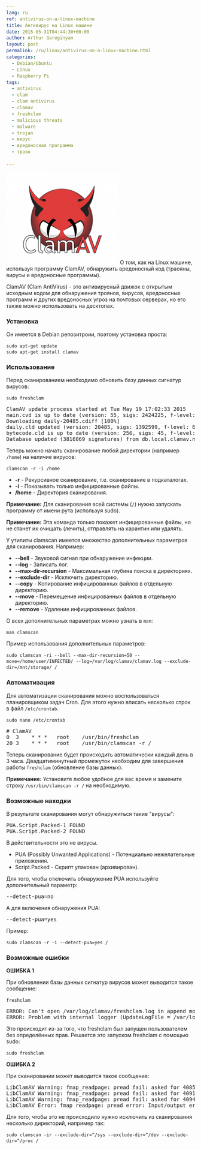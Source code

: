 ```yaml
---
lang: ru
ref: antivirus-on-a-linux-machine
title: Антивирус на Linux машине
date: 2015-05-31T04:44:30+00:00
author: Arthur Gareginyan
layout: post
permalink: /ru/linux/antivirus-on-a-linux-machine.html
categories:
  - Debian/Ubuntu
  - Linux
  - Raspberry Pi
tags:
  - antivirus
  - clam
  - clam antivirus
  - clamav
  - freshclam
  - malicious threats
  - malware
  - trojan
  - вирус
  - вредоносная программа
  - троян

---
```


![thumb](/images/clamav-trademark-300x244.png)
О том, как на Linux машине, используя программу ClamAV, обнаружить вредоносный код (трaояны, вирусы и вредоносные программы).
 

ClamAV (Clam AntiVirus) - это антивирусный движок c открытым исходным кодом для обнаружения троянов, вирусов, вредоносных программ и других вредоносных угроз на почтовых серверах, но его также можно использовать на десктопах.


### Установка

Он имеется в Debian репозитроии, поэтому установка проста:

```
sudo apt-get update
sudo apt-get install clamav
```


### Использование

Перед сканированием необходимо обновить базу данных сигнатур вирусов:

```
sudo freshclam
```

<pre>
ClamAV update process started at Tue May 19 17:02:33 2015
main.cvd is up to date (version: 55, sigs: 2424225, f-level: 60, builder: neo)
Downloading daily-20485.cdiff [100%]
daily.cld updated (version: 20485, sigs: 1392599, f-level: 63, builder: neo)
bytecode.cld is up to date (version: 256, sigs: 45, f-level: 63, builder: dgoddard)
Database updated (3816869 signatures) from db.local.clamav.net (IP: 198.148.78.4)
</pre>

Теперь можно начать сканирование любой директории (например `/home`) на наличие вирусов:

```
clamscan -r -i /home
```

* **-r** - Рекурсивное сканирование, т.е. сканирование в подкаталогах.
* **-i** - Показывать только инфицированные файлы.
* **/home** - Директория сканирования.

**Примечание:** Для сканирования всей системы (` / `) нужно запускать программу от имени рута (используя sudo).

**Примечание:** Эта команда только покажет инфицированные файлы, но не станет их очищать (лечить), отправлять на карантин или удалять.

У утилиты clamscan имеется множество дополнительных параметров для сканирования. Например:

* **--bell** - Звуковой сигнал при обнаружение инфекции.
* **--log** - Записать лог.
* **--max-dir-recursion** - Максимальная глубина поиска в директориях.
* **--exclude-dir** - Исключить директорию.
* **--copy** - Копирование инфицированных файлов в отдельную директорию.
* **--move** - Перемещение инфицированных файлов в отдельную директорию.
* **--remove** - Удаление инфицированных файлов.

О всех дополнительных параметрах можно узнать в `man`:

```
man clamscan
```

Пример использования дополнительных параметров:

```
sudo clamscan -ri --bell --max-dir-recursion=50 --move=/home/user/INFECTED/ --log=/var/log/clamav/clamav.log --exclude-dir=/mnt/storage/ /
```


### Автоматизация

Для автоматизации сканирования можно воспользоваться планировщиком задач Cron. Для этого нужно вписать несколько строк в файл `/etc/crontab`.

```
sudo nano /etc/crontab
```

<pre>
# ClamAV
0  3    * * *   root    /usr/bin/freshclam
20 3    * * *   root    /usr/bin/clamscan -r /
</pre>

Теперь сканирование будет происходить автоматически каждый день в 3 часа. Двадцатиминутный промежуток необходим для завершения работы `freshclam` (обновление базы данных).

**Примечание:** Установите любое удобное для вас время и замените строку `/usr/bin/clamscan -r /` на необходимую.


### Возможные находки

В результате сканирования могут обнаружиться такие "вирусы":

<pre>
PUA.Script.Packed-1 FOUND
PUA.Script.Packed-2 FOUND
</pre>

В действительности это не вирусы.

* PUA (Possibly Unwanted Applications) - Потенциально нежелательные приложения.
* Script.Packed - Скрипт упакован (архивирован).

Для того, чтобы отключить обнаружение PUA используйте дополнительный параметр:

<pre>
--detect-pua=no
</pre>

А для включения обнаружения PUA:

<pre>
--detect-pua=yes
</pre>

Пример:

```
sudo clamscan -r -i --detect-pua=yes / 
```


### Возможные ошибки

**ОШИБКА 1**

При обновлении базы данных сигнатур вирусов может выводится такое сообщение:

```
freshclam
```

<pre>
ERROR: Can't open /var/log/clamav/freshclam.log in append mode (check permissions!).
ERROR: Problem with internal logger (UpdateLogFile = /var/log/clamav/freshclam.log).
</pre>

Это происходит из-за того, что freshclam был запущен пользователем без определённых прав. Решается это запуском freshclam с помощью sudo:

```
sudo freshclam
```

**ОШИБКА 2**

При сканировании может выводится такое сообщение:

<pre>
LibClamAV Warning: fmap_readpage: pread fail: asked for 4085 bytes @ offset 11, got 0
LibClamAV Warning: fmap_readpage: pread fail: asked for 4091 bytes @ offset 5, got 0
LibClamAV Warning: fmap_readpage: pread fail: asked for 4094 bytes @ offset 2, got 0
LibClamAV Error: fmap_readpage: pread error: Input/output error
</pre>

Для того, чтобы это не происходило нужно исключить из сканирования несколько директорий, например так: 

```
sudo clamscan -ir --exclude-dir=^/sys --exclude-dir=^/dev --exclude-dir=^/proc /
```
